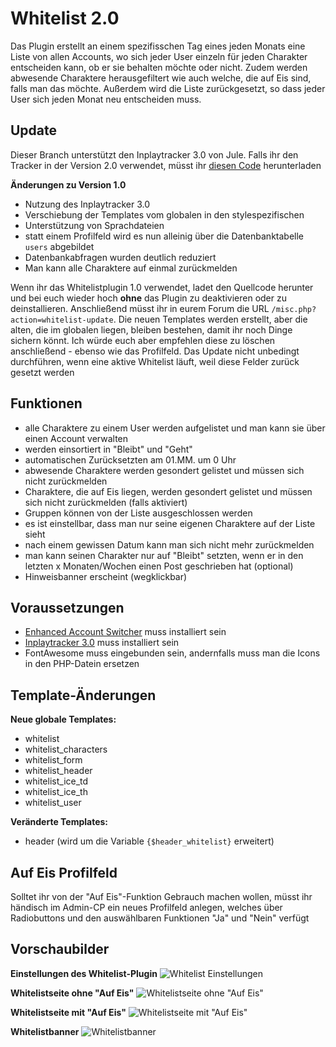 # Whitelist 2.0
Das Plugin erstellt an einem spezifisschen Tag eines jeden Monats eine Liste von allen Accounts, wo sich jeder User einzeln für jeden Charakter entscheiden kann, ob er sie behalten möchte oder nicht. Zudem werden abwesende Charaktere herausgefiltert wie auch welche, die auf Eis sind, falls man das möchte. Außerdem wird die Liste zurückgesetzt, so dass jeder User sich jeden Monat neu entscheiden muss.

## Update
Dieser Branch unterstützt den Inplaytracker 3.0 von Jule. Falls ihr den Tracker in der Version 2.0 verwendet, müsst ihr [diesen Code](https://github.com/aheartforspinach/Whitelist/tree/version1) herunterladen

__Änderungen zu Version 1.0__
* Nutzung des Inplaytracker 3.0
* Verschiebung der Templates vom globalen in den stylespezifischen
* Unterstützung von Sprachdateien
* statt einem Profilfeld wird es nun alleinig über die Datenbanktabelle `users` abgebildet
* Datenbankabfragen wurden deutlich reduziert
* Man kann alle Charaktere auf einmal zurückmelden

Wenn ihr das Whitelistplugin 1.0 verwendet, ladet den Quellcode herunter und bei euch wieder hoch __ohne__ das Plugin zu deaktivieren oder zu deinstallieren. Anschließend müsst ihr in eurem Forum die URL `/misc.php?action=whitelist-update`. Die neuen Templates werden erstellt, aber die alten, die im globalen liegen, bleiben bestehen, damit ihr noch Dinge sichern könnt. Ich würde euch aber empfehlen diese zu löschen anschließend - ebenso wie das Profilfeld. Das Update nicht unbedingt durchführen, wenn eine aktive Whitelist läuft, weil diese Felder zurück gesetzt werden


## Funktionen
* alle Charaktere zu einem User werden aufgelistet und man kann sie über einen Account verwalten
* werden einsortiert in "Bleibt" und "Geht"
* automatischen Zurücksetzten am 01.MM. um 0 Uhr
* abwesende Charaktere werden gesondert gelistet und müssen sich nicht zurückmelden
* Charaktere, die auf Eis liegen, werden gesondert gelistet und müssen sich nicht zurückmelden (falls aktiviert)
* Gruppen können von der Liste ausgeschlossen werden
* es ist einstellbar, dass man nur seine eigenen Charaktere auf der Liste sieht
* nach einem gewissen Datum kann man sich nicht mehr zurückmelden
* man kann seinen Charakter nur auf "Bleibt" setzten, wenn er in den letzten x Monaten/Wochen einen Post geschrieben hat (optional)
* Hinweisbanner erscheint (wegklickbar)


## Voraussetzungen
* [Enhanced Account Switcher](http://doylecc.altervista.org/bb/downloads.php?dlid=26&cat=2) muss installiert sein 
* [Inplaytracker 3.0](https://github.com/ItsSparksFly/mybb-inplaytracker/) muss installiert sein
* FontAwesome muss eingebunden sein, andernfalls muss man die Icons in den PHP-Datein ersetzen


## Template-Änderungen
__Neue globale Templates:__
* whitelist
* whitelist_characters
* whitelist_form
* whitelist_header
* whitelist_ice_td
* whitelist_ice_th
* whitelist_user

__Veränderte Templates:__
* header (wird um die Variable `{$header_whitelist}` erweitert)


## Auf Eis Profilfeld
Solltet ihr von der "Auf Eis"-Funktion Gebrauch machen wollen, müsst ihr händisch im Admin-CP ein neues Profilfeld anlegen, welches über Radiobuttons und den auswählbaren Funktionen "Ja" und "Nein" verfügt


## Vorschaubilder
__Einstellungen des Whitelist-Plugin__
![Whitelist Einstellungen](https://i.imgur.com/9D2jdPn.png)

__Whitelistseite ohne "Auf Eis"__
![Whitelistseite ohne "Auf Eis"](https://i.imgur.com/PVS1JVG.png)

__Whitelistseite mit "Auf Eis"__
![Whitelistseite mit "Auf Eis"](https://i.imgur.com/4PeenZy.png)

__Whitelistbanner__
![Whitelistbanner](https://i.imgur.com/uItM8rI.png)
